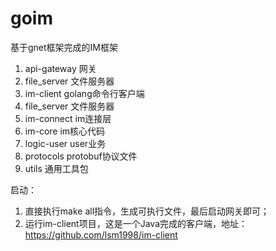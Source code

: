 # goim

基于gnet框架完成的IM框架

1. api-gateway 网关
2. file_server 文件服务器
3. im-client golang命令行客户端
4. file_server 文件服务器
5. im-connect im连接层
6. im-core im核心代码
7. logic-user user业务
8. protocols protobuf协议文件
9. utils 通用工具包

启动：
1. 直接执行make all指令，生成可执行文件，最后启动网关即可；
2. 运行im-client项目，这是一个Java完成的客户端，地址：https://github.com/lsm1998/im-client
